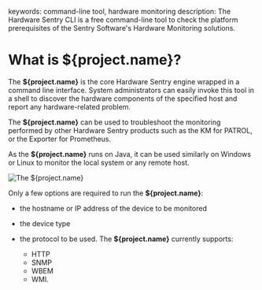 keywords: command-line tool, hardware monitoring
description: The Hardware Sentry CLI is a free command-line tool to check the platform prerequisites of the Sentry Software's Hardware Monitoring solutions.

# What is ${project.name}?

The **${project.name}** is the core Hardware Sentry engine wrapped in a command line interface. System administrators can easily invoke this tool in a shell to discover the hardware components of the specified host and report any hardware-related problem.

The **${project.name}** can be used to troubleshoot the monitoring performed by other Hardware Sentry products such as the KM for PATROL, or the Exporter for Prometheus.

As the  **${project.name}** runs on Java, it can be used similarly on Windows or Linux to monitor the local system or any remote host.

![The ${project.name}](./images/running-hardware-sentry-cli.png)

Only a few options are required to run the **${project.name}**:

* the hostname or IP address of the device to be monitored
* the device type
* the protocol to be used. The **${project.name}** currently supports:

    * HTTP
    * SNMP
    * WBEM
    * WMI.
